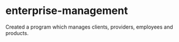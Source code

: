 # enterprise-management
Created a program which manages clients, providers, employees and products. 

